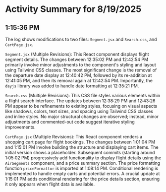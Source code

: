 # Activity Summary for 8/19/2025

## 1:15:36 PM
The log shows modifications to two files: `Segment.jsx` and `Search.css`, and  `CartPage.jsx`.


`Segment.jsx` (Multiple Revisions): This React component displays flight segment details.  The changes between 12:35:02 PM and 12:42:54 PM primarily involve minor adjustments to the component's styling and layout using Tailwind CSS classes.  The most significant change is the removal of the departure date display at 12:40:42 PM, followed by its re-addition at 12:41:05 PM, and then its removal again at 12:42:54 PM.  Importantly, the `dayjs` library was added to handle date formatting at 12:35:21 PM.


`Search.css` (Multiple Revisions): This CSS file styles various elements within a flight search interface. The updates between 12:38:29 PM and 12:43:26 PM appear to be refinements to existing styles, focusing on visual aspects like shadows, colors, text sizes, and spacing using Tailwind CSS classes and inline styles. No major structural changes are observed; instead, minor adjustments and commented-out code suggest iterative styling improvements.


`CartPage.jsx` (Multiple Revisions): This React component renders a shopping cart page for flight bookings.  The changes between 1:01:04 PM and 1:15:01 PM involve building the structure and displaying cart items. The initial version shows a placeholder.  Subsequent commits (starting around 1:05:02 PM) progressively add functionality to display flight details using the `AirSegments` component,  and a price summary section.  The price formatting function `priceFormattor` is imported at 1:08:14 PM.  Conditional rendering is implemented to handle empty carts and potential errors. A crucial update at 1:15:01 PM adds conditional rendering for the price details section, ensuring it only appears when flight data is available.
